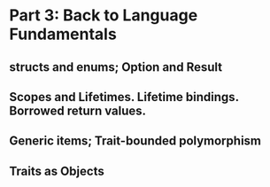 # Part 3: Back to Language Fundamentals
## structs and enums; Option and Result
## Scopes and Lifetimes. Lifetime bindings. Borrowed return values.
## Generic items; Trait-bounded polymorphism
## Traits as Objects
